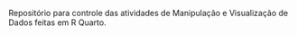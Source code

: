Repositório para controle das atividades de Manipulação e Visualização de Dados feitas em R Quarto.
